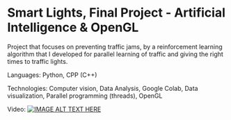 # Smart Lights, Final Project - Artificial Intelligence & OpenGL

Project that focuses on preventing traffic jams, by a reinforcement learning algorithm that I developed for parallel learning of traffic and giving the right times to traffic lights.

Languages: Python, CPP (C++)

Technologies: Computer vision, Data Analysis, Google Colab, Data visualization, Parallel programming (threads), OpenGL

Video:
[![IMAGE ALT TEXT HERE](https://img.youtube.com/vi/UzKIcI2FmDY/0.jpg)](https://www.youtube.com/watch?v=UzKIcI2FmDY)

